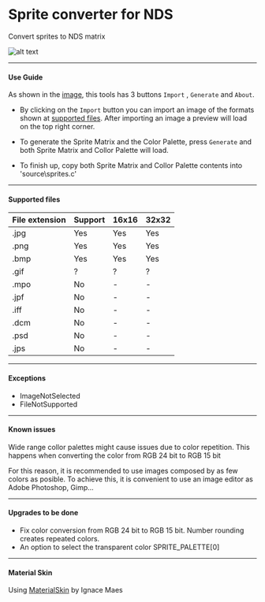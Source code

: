 Sprite converter for NDS
===

Convert sprites to NDS matrix


![alt text](https://raw.githubusercontent.com/Asiern/SpriteNDS/master/SpriteNDS.png)

---

#### Use Guide

As shown in the [image](https://github.com/Asiern/SpriteNDS#sprite-converter-for-nds), this tools has 3 buttons `Import` , `Generate` and `About`.

- By clicking on the `Import` button you can import an image of the formats shown at [supported files](https://github.com/Asiern/SpriteNDS#supported-files). After importing an image a preview will load on the top right corner.

- To generate the Sprite Matrix and the Color Palette, press `Generate` and both Sprite Matrix and Collor Palette will load.

- To finish up, copy both Sprite Matrix and Collor Palette contents into 'source\sprites.c'

---

#### Supported files

| File extension | Support | 16x16 | 32x32 |
|----------------|---------|-------|-------|
| .jpg           | Yes     | Yes   | Yes   |
| .png           | Yes     | Yes   | Yes   |
| .bmp           | Yes     | Yes   | Yes   |
| .gif           |   ?     |   ?   |   ?   |
| .mpo           | No      |   -   |   -   |
| .jpf           | No      |   -   |   -   |
| .iff           | No      |   -   |   -   |
| .dcm           | No      |   -   |   -   |
| .psd           | No      |   -   |   -   |
| .jps           | No      |   -   |   -   |


---

#### Exceptions

- ImageNotSelected
- FileNotSupported

---

#### Known issues

Wide range collor palettes might cause issues due to color repetition. This happens when converting the color from RGB 24 bit to RGB 15 bit

For this reason, it is recommended to use images composed by as few colors as posible.
To achieve this, it is convenient to use an image editor as Adobe Photoshop, Gimp...

---

#### Upgrades to be done

- Fix color conversion from RGB 24 bit to RGB 15 bit. Number rounding creates repeated colors.
- An option to select the transparent color SPRITE_PALETTE[0]

---

#### Material Skin

Using [MaterialSkin](https://github.com/IgnaceMaes/MaterialSkin) by Ignace Maes


